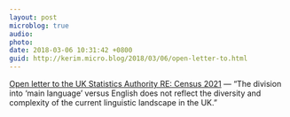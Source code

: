 ```yaml
---
layout: post
microblog: true
audio: 
photo: 
date: 2018-03-06 10:31:42 +0800
guid: http://kerim.micro.blog/2018/03/06/open-letter-to.html
---
```

[Open letter to the UK Statistics Authority RE:  Census 2021](http://mlm.humanities.manchester.ac.uk/census-2021-an-opportunity-to-acknowledge-multilingualism/) — “The division into ‘main language’ versus English does not reflect the diversity and complexity of the current linguistic landscape in the UK.”
